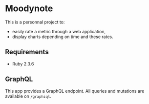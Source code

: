 # Moodynote

This is a personnal project to:
- easily rate a metric through a web application,
- display charts depending on time and these rates.

## Requirements

- Ruby 2.3.6

## GraphQL

This app provides a GraphQL endpoint. All queries and mutations are available on
`/graphiql`.
